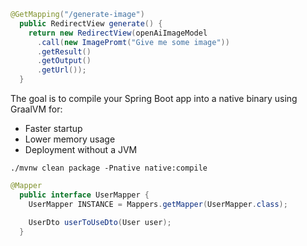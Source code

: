 ```java
@GetMapping("/generate-image")
  public RedirectView generate() {
    return new RedirectView(openAiImageModel
      .call(new ImagePromt("Give me some image"))
      .getResult()
      .getOutput()
      .getUrl());
  }
```

The goal is to compile your Spring Boot app into a native binary using GraalVM for:

- Faster startup
- Lower memory usage
- Deployment without a JVM

```shell
./mvnw clean package -Pnative native:compile
```

```java
@Mapper
  public interface UserMapper {
    UserMapper INSTANCE = Mappers.getMapper(UserMapper.class);

    UserDto userToUseDto(User user);
  }
```
